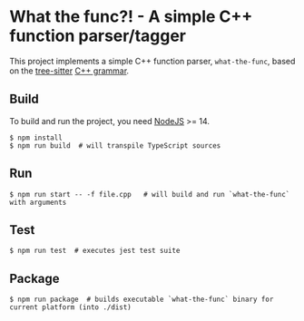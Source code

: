 # What the func?! - A simple C++ function parser/tagger

This project implements a simple C++ function parser, `what-the-func`, based on the [tree-sitter](https://tree-sitter.github.io/) [C++ grammar](https://github.com/tree-sitter/tree-sitter-cpp).

## Build

To build and run the project, you need [NodeJS](https://nodejs.org/en/) >= 14.

```shell
$ npm install
$ npm run build  # will transpile TypeScript sources
```

## Run

```shell
$ npm run start -- -f file.cpp   # will build and run `what-the-func` with arguments 
```

## Test

```shell
$ npm run test  # executes jest test suite
```

## Package

```shell
$ npm run package  # builds executable `what-the-func` binary for current platform (into ./dist)
```
